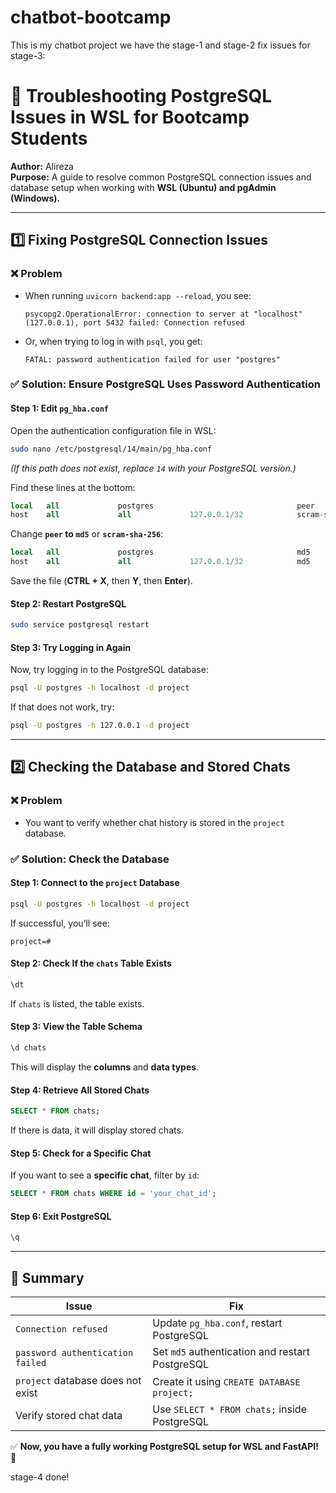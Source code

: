 # chatbot-bootcamp
This is my chatbot project
we have the stage-1 and stage-2
fix issues for stage-3:

# 📌 Troubleshooting PostgreSQL Issues in WSL for Bootcamp Students

**Author:** Alireza  
**Purpose:** A guide to resolve common PostgreSQL connection issues and database setup when working with **WSL (Ubuntu) and pgAdmin (Windows).**  

---

## **1️⃣ Fixing PostgreSQL Connection Issues**

### **❌ Problem**
- When running `uvicorn backend:app --reload`, you see:
  ```
  psycopg2.OperationalError: connection to server at "localhost" (127.0.0.1), port 5432 failed: Connection refused
  ```
- Or, when trying to log in with `psql`, you get:
  ```
  FATAL: password authentication failed for user "postgres"
  ```

### **✅ Solution: Ensure PostgreSQL Uses Password Authentication**

#### **Step 1: Edit `pg_hba.conf`**
Open the authentication configuration file in WSL:

```sh
sudo nano /etc/postgresql/14/main/pg_hba.conf
```
*(If this path does not exist, replace `14` with your PostgreSQL version.)*

Find these lines at the bottom:

```sql
local   all             postgres                                peer
host    all             all             127.0.0.1/32            scram-sha-256
```

Change **`peer` to `md5`** or **`scram-sha-256`**:

```sql
local   all             postgres                                md5
host    all             all             127.0.0.1/32            md5
```

Save the file (**CTRL + X**, then **Y**, then **Enter**).

#### **Step 2: Restart PostgreSQL**
```sh
sudo service postgresql restart
```

#### **Step 3: Try Logging in Again**
Now, try logging in to the PostgreSQL database:

```sh
psql -U postgres -h localhost -d project
```
If that does not work, try:

```sh
psql -U postgres -h 127.0.0.1 -d project
```

---

## **2️⃣ Checking the Database and Stored Chats**

### **❌ Problem**
- You want to verify whether chat history is stored in the `project` database.

### **✅ Solution: Check the Database**

#### **Step 1: Connect to the `project` Database**
```sh
psql -U postgres -h localhost -d project
```
If successful, you’ll see:
```
project=#
```

#### **Step 2: Check If the `chats` Table Exists**
```sql
\dt
```
If `chats` is listed, the table exists.

#### **Step 3: View the Table Schema**
```sql
\d chats
```
This will display the **columns** and **data types**.

#### **Step 4: Retrieve All Stored Chats**
```sql
SELECT * FROM chats;
```
If there is data, it will display stored chats.

#### **Step 5: Check for a Specific Chat**
If you want to see a **specific chat**, filter by `id`:
```sql
SELECT * FROM chats WHERE id = 'your_chat_id';
```

#### **Step 6: Exit PostgreSQL**
```sql
\q
```

---

## **📌 Summary**

| Issue | Fix |
|-------|-----|
| `Connection refused` | Update `pg_hba.conf`, restart PostgreSQL |
| `password authentication failed` | Set `md5` authentication and restart PostgreSQL |
| `project` database does not exist | Create it using `CREATE DATABASE project;` |
| Verify stored chat data | Use `SELECT * FROM chats;` inside PostgreSQL |

✅ **Now, you have a fully working PostgreSQL setup for WSL and FastAPI!** 🚀


stage-4 done!